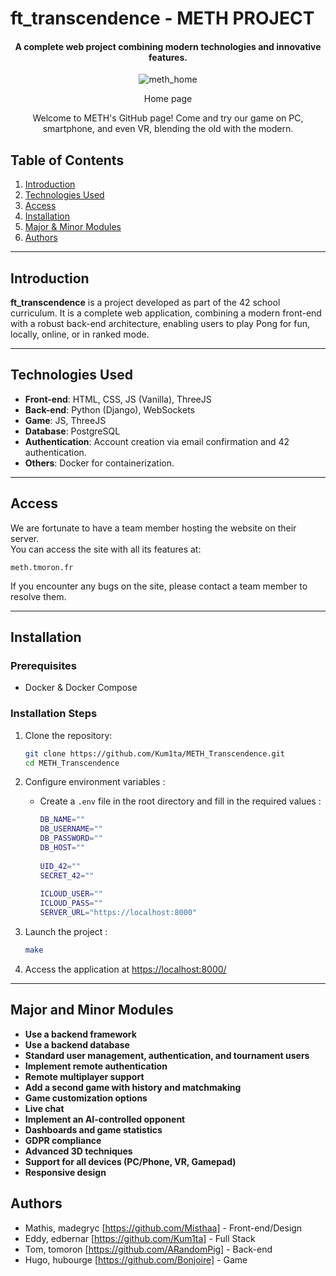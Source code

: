 # **ft_transcendence** - METH PROJECT

<div align="center">
    <h4>A complete web project combining modern technologies and innovative features.</h2>
    <img src="https://github.com/user-attachments/assets/25c2523f-751c-4b55-971f-e238258f4c1a" alt="meth_home">
    <p style="font-size=2px">Home page</p>
    <p>Welcome to METH's GitHub page! Come and try our game on PC, smartphone, and even VR, blending the old with the modern.</p>
</div>


## **Table of Contents**  
1. [Introduction](#introduction)  
2. [Technologies Used](#technologies-used)  
3. [Access](#access)  
4. [Installation](#installation)  
5. [Major & Minor Modules](#major-and-minor-modules)  
6. [Authors](#authors)  

---

## **Introduction**  
**ft_transcendence** is a project developed as part of the 42 school curriculum. It is a complete web application, combining a modern front-end with a robust back-end architecture, enabling users to play Pong for fun, locally, online, or in ranked mode.

---

## **Technologies Used**  
- **Front-end**: HTML, CSS, JS (Vanilla), ThreeJS  
- **Back-end**: Python (Django), WebSockets  
- **Game**: JS, ThreeJS  
- **Database**: PostgreSQL  
- **Authentication**: Account creation via email confirmation and 42 authentication.  
- **Others**: Docker for containerization.  

---

## **Access**  

We are fortunate to have a team member hosting the website on their server.  
You can access the site with all its features at: 

```
meth.tmoron.fr
```

If you encounter any bugs on the site, please contact a team member to resolve them.

---

## **Installation**

### **Prerequisites**  
- Docker & Docker Compose  

### **Installation Steps**  

1. Clone the repository:  
   ```bash  
   git clone https://github.com/Kum1ta/METH_Transcendence.git 
   cd METH_Transcendence 
   ```  

2. Configure environment variables :
   - Create a `.env` file in the root directory and fill in the required values :
     
     ```bash
     DB_NAME=""
     DB_USERNAME=""
     DB_PASSWORD=""
     DB_HOST=""
      
     UID_42=""
     SECRET_42=""
      
     ICLOUD_USER=""
     ICLOUD_PASS=""
     SERVER_URL="https://localhost:8000"
     ```  

3. Launch the project :
   ```bash  
   make
   ``` 

4. Access the application at [https://localhost:8000/](https://localhost:8000/)

---

## **Major and Minor Modules**
- **Use a backend framework**
- **Use a backend database**
- **Standard user management, authentication, and tournament users**
- **Implement remote authentication**
- **Remote multiplayer support**
- **Add a second game with history and matchmaking**
- **Game customization options**
- **Live chat**
- **Implement an AI-controlled opponent**
- **Dashboards and game statistics**
- **GDPR compliance**
- **Advanced 3D techniques**
- **Support for all devices (PC/Phone, VR, Gamepad)**
- **Responsive design**

## **Authors**  

- Mathis, madegryc [https://github.com/Misthaa] - Front-end/Design
- Eddy, edbernar [https://github.com/Kum1ta] - Full Stack
- Tom, tomoron [https://github.com/ARandomPig] - Back-end
- Hugo, hubourge [https://github.com/Bonjoire] - Game
